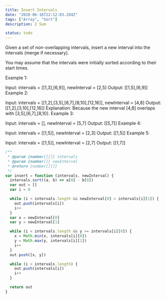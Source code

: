 ```yaml
---
title: Insert Intervals
date: "2020-06-16T22:12:03.284Z"
tags: ["Array", "Sort"]
description: 2 Sum

status: todo
---
```


Given a set of non-overlapping intervals, insert a new interval into the intervals (merge if necessary).

You may assume that the intervals were initially sorted according to their start times.

Example 1:

Input: intervals = [[1,3],[6,9]], newInterval = [2,5]
Output: [[1,5],[6,9]]
Example 2:

Input: intervals = [[1,2],[3,5],[6,7],[8,10],[12,16]], newInterval = [4,8]
Output: [[1,2],[3,10],[12,16]]
Explanation: Because the new interval [4,8] overlaps with [3,5],[6,7],[8,10].
Example 3:

Input: intervals = [], newInterval = [5,7]
Output: [[5,7]]
Example 4:

Input: intervals = [[1,5]], newInterval = [2,3]
Output: [[1,5]]
Example 5:

Input: intervals = [[1,5]], newInterval = [2,7]
Output: [[1,7]]

```javascript
/**
 * @param {number[][]} intervals
 * @param {number[]} newInterval
 * @return {number[][]}
 */
var insert = function (intervals, newInterval) {
  intervals.sort((a, b) => a[0] - b[0])
  var out = []
  var i = 0

  while (i < intervals.length && newInterval[0] > intervals[i][1]) {
    out.push(intervals[i])
    i++
  }
  var x = newInterval[0]
  var y = newInterval[1]

  while (i < intervals.length && y >= intervals[i][0]) {
    x = Math.min(x, intervals[i][0])
    y = Math.max(y, intervals[i][1])
    i++
  }
  out.push([x, y])

  while (i < intervals.length) {
    out.push(intervals[i])
    i++
  }

  return out
}
```
